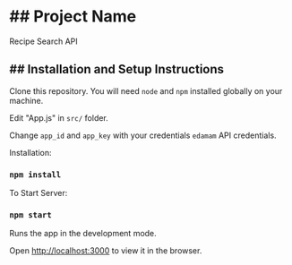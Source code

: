 # ## Project Name

Recipe Search API

## ## Installation and Setup Instructions

Clone this repository. You will need `node` and `npm` installed globally on your machine.

Edit "App.js" in `src/` folder.

Change `app_id` and `app_key` with your credentials `edamam` API credentials.

Installation:

### `npm install`

To Start Server:

### `npm start`

Runs the app in the development mode.

Open [http://localhost:3000](http://localhost:3000) to view it in the browser.

